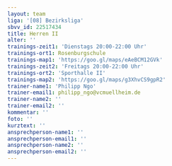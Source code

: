 ```yaml
---
layout: team
liga: '[08] Bezirksliga'
sbvv_id: 22517434
title: Herren II
alter: ''
trainings-zeit1: 'Dienstags 20:00-22:00 Uhr'
trainings-ort1: Rosenburgschule
trainings-map1: 'https://goo.gl/maps/eAeBCM12GVk'
trainings-zeit2: 'Freitags 20:00-22:00 Uhr'
trainings-ort2: 'Sporthalle II'
trainings-map2: 'https://goo.gl/maps/g3XhvCS9gpR2'
trainer-name1: 'Philipp Ngo'
trainer-email1: philipp_ngo@vcmuellheim.de
trainer-name2: ''
trainer-email2: ''
kommentar: ''
foto: ''
kurztext: ''
ansprechperson-name1: ''
ansprechperson-email1: ''
ansprechperson-name2: ''
ansprechperson-email2: ''
---
```


